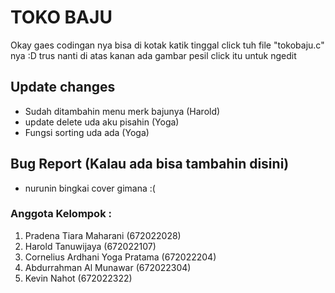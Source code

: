 # TOKO BAJU

Okay gaes codingan nya bisa di kotak katik tinggal click tuh file "tokobaju.c" nya :D
trus nanti di atas kanan ada gambar pesil click itu untuk ngedit 

## Update changes
- Sudah ditambahin menu merk bajunya (Harold)
- update delete uda aku pisahin (Yoga)
- Fungsi sorting uda ada (Yoga)


## Bug Report (Kalau ada bisa tambahin disini)
- nurunin bingkai cover gimana :(

### Anggota Kelompok :
1. Pradena Tiara Maharani (672022028) 
2. Harold Tanuwijaya (672022107)
3. Cornelius Ardhani Yoga Pratama (672022204)
4. Abdurrahman Al Munawar (672022304)
5. Kevin Nahot (672022322)

